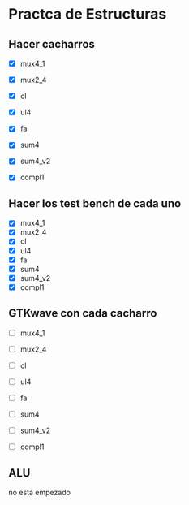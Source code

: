 # Practca de Estructuras

## Hacer cacharros

- [x] mux4_1
- [x] mux2_4
- [x] cl
- [x] ul4
- [x] fa
- [x] sum4
- [x] sum4_v2
- [x] compl1


## Hacer los test bench de cada uno

- [x] mux4_1
- [x] mux2_4
- [x] cl
- [x] ul4
- [x] fa
- [x] sum4
- [x] sum4_v2
- [x] compl1

## GTKwave con cada cacharro

- [ ] mux4_1
- [ ] mux2_4
- [ ] cl
- [ ] ul4
- [ ] fa
- [ ] sum4
- [ ] sum4_v2
- [ ] compl1


## ALU
no está empezado